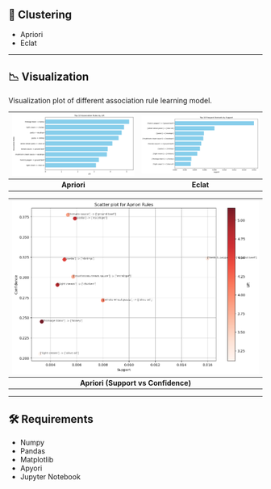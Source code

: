 ## 📎 Clustering

- Apriori
- Eclat
---

## 📉 Visualization

Visualization plot of different association rule learning model.

| ![Image 1](./images/apriori.png) | ![Image 2](./images/eclat.png) |
|:--------------------------------:|:--------------------------------:|
| **Apriori**          | **Eclat**          |

| ![Image 3](./images/suppvsconf.png)   |
|:---------------------------------:|
| **Apriori (Support vs Confidence)** |
---

## 🛠️ Requirements

- Numpy
- Pandas 
- Matplotlib
- Apyori
- Jupyter Notebook

